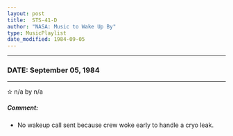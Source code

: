 ```yaml
---
layout: post
title:  STS-41-D
author: "NASA: Music to Wake Up By"
type: MusicPlaylist
date_modified: 1984-09-05
---
```


----
### DATE: September 05, 1984
----
✫ n/a by n/a

##### Comment:
* No wakeup call sent because crew woke early to handle a cryo leak.

